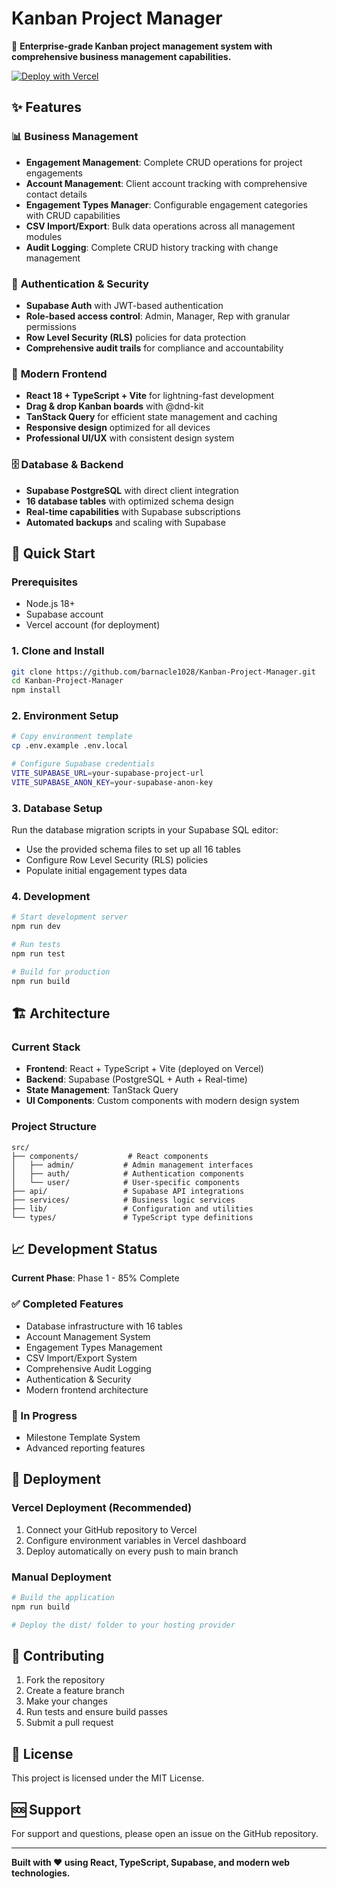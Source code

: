 # Kanban Project Manager

🚀 **Enterprise-grade Kanban project management system with comprehensive business management capabilities.**

[![Deploy with Vercel](https://vercel.com/button)](https://vercel.com/new/clone?repository-url=https%3A%2F%2Fgithub.com%2Fbarnacle1028%2FKanban-Project-Manager)

## ✨ Features

### 📊 **Business Management**
- **Engagement Management**: Complete CRUD operations for project engagements
- **Account Management**: Client account tracking with comprehensive contact details  
- **Engagement Types Manager**: Configurable engagement categories with CRUD capabilities
- **CSV Import/Export**: Bulk data operations across all management modules
- **Audit Logging**: Complete CRUD history tracking with change management

### 🔐 **Authentication & Security**
- **Supabase Auth** with JWT-based authentication
- **Role-based access control**: Admin, Manager, Rep with granular permissions
- **Row Level Security (RLS)** policies for data protection
- **Comprehensive audit trails** for compliance and accountability

### 🎨 **Modern Frontend**
- **React 18 + TypeScript + Vite** for lightning-fast development
- **Drag & drop Kanban boards** with @dnd-kit
- **TanStack Query** for efficient state management and caching
- **Responsive design** optimized for all devices
- **Professional UI/UX** with consistent design system

### 🗄️ **Database & Backend**
- **Supabase PostgreSQL** with direct client integration
- **16 database tables** with optimized schema design
- **Real-time capabilities** with Supabase subscriptions
- **Automated backups** and scaling with Supabase

## 🚀 Quick Start

### Prerequisites
- Node.js 18+
- Supabase account
- Vercel account (for deployment)

### 1. Clone and Install
```bash
git clone https://github.com/barnacle1028/Kanban-Project-Manager.git
cd Kanban-Project-Manager
npm install
```

### 2. Environment Setup
```bash
# Copy environment template
cp .env.example .env.local

# Configure Supabase credentials
VITE_SUPABASE_URL=your-supabase-project-url
VITE_SUPABASE_ANON_KEY=your-supabase-anon-key
```

### 3. Database Setup
Run the database migration scripts in your Supabase SQL editor:
- Use the provided schema files to set up all 16 tables
- Configure Row Level Security (RLS) policies
- Populate initial engagement types data

### 4. Development
```bash
# Start development server
npm run dev

# Run tests
npm run test

# Build for production
npm run build
```

## 🏗️ Architecture

### Current Stack
- **Frontend**: React + TypeScript + Vite (deployed on Vercel)
- **Backend**: Supabase (PostgreSQL + Auth + Real-time)
- **State Management**: TanStack Query
- **UI Components**: Custom components with modern design system

### Project Structure
```
src/
├── components/           # React components
│   ├── admin/           # Admin management interfaces
│   ├── auth/            # Authentication components
│   └── user/            # User-specific components
├── api/                 # Supabase API integrations
├── services/            # Business logic services
├── lib/                 # Configuration and utilities
└── types/               # TypeScript type definitions
```

## 📈 Development Status

**Current Phase**: Phase 1 - 85% Complete

### ✅ Completed Features
- Database infrastructure with 16 tables
- Account Management System
- Engagement Types Management
- CSV Import/Export System
- Comprehensive Audit Logging
- Authentication & Security
- Modern frontend architecture

### 🔄 In Progress
- Milestone Template System
- Advanced reporting features

## 🚀 Deployment

### Vercel Deployment (Recommended)
1. Connect your GitHub repository to Vercel
2. Configure environment variables in Vercel dashboard
3. Deploy automatically on every push to main branch

### Manual Deployment
```bash
# Build the application
npm run build

# Deploy the dist/ folder to your hosting provider
```

## 🤝 Contributing

1. Fork the repository
2. Create a feature branch
3. Make your changes
4. Run tests and ensure build passes
5. Submit a pull request

## 📄 License

This project is licensed under the MIT License.

## 🆘 Support

For support and questions, please open an issue on the GitHub repository.

---

**Built with ❤️ using React, TypeScript, Supabase, and modern web technologies.**